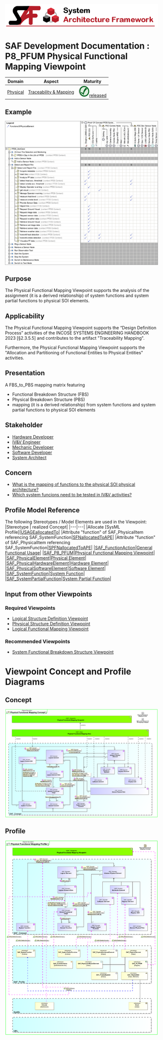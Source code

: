 ![System Architecture Framework](../../diagrams/Banner_SAF.png)
# SAF Development Documentation : **P8_PFUM** Physical Functional Mapping Viewpoint
|**Domain**|**Aspect**|**Maturity**|
| --- | --- | --- |
|[Physical](../../domains.md#Domain-Physical)|[Traceability & Mapping](../../aspects.md#Aspect-Traceability-&-Mapping)|![Released](../../diagrams/Symbol_confirmed.png )[released](../../using-saf/maturity.md#released)|
## Example
![Physical-Functional-Mapping-Viewpoint-primary-example.svg](../../diagrams/vp-examples/Physical-Functional-Mapping-Viewpoint-primary-example.svg)
## Purpose
The Physical Functional Mapping Viewpoint supports the analysis of the assignment (it is a derived relationship) of system functions and system partial functions to physical SOI elements.
## Applicability
The Physical Functional Mapping Viewpoint supports the “Design Definition Process” activities of the INCOSE SYSTEMS ENGINEERING HANDBOOK 2023 [§2.3.5.5] and contributes to the artifact "Traceability Mapping".

Furthermore, the Physical Functional Mapping Viewpoint supports the "Allocation and Partitioning of Functional Entities to Physical Entities" activities.
## Presentation
A FBS_to_PBS mapping matrix featuring
* Functional Breakdown Structure (FBS)
* Physical Breakdown Structure (PBS)
* mapping (it is a derived relationship) from system functions and system partial functions to physical SOI elements

## Stakeholder
* [Hardware Developer](../../stakeholders.md#Hardware-Developer)
* [IV&V Engineer](../../stakeholders.md#IV&V-Engineer)
* [Mechanic Developer](../../stakeholders.md#Mechanic-Developer)
* [Software Developer](../../stakeholders.md#Software-Developer)
* [System Architect](../../stakeholders.md#System-Architect)
## Concern
* [What is the mapping of functions to the physical SOI physical architecture?](../../concerns.md#_2021x_2_8710274_1674576758941_524652_23399)
* [Which system funcions need to be tested in IV&V activities?](../../concerns.md#_2021x_2_8710274_1698399553646_852568_33150)
## Profile Model Reference
The following Stereotypes / Model Elements are used in the Viewpoint:
|Stereotype | realized Concept|
|---|---|
|Allocate [SysML Profile]|[USAGEallocatedTo](../concept/concepts.md#USAGEallocatedTo)|
|Attribute "function" of SAF_PhysicalItem referencing SAF_SystemFunction|[SFNallocatedToAPE](../concept/concepts.md#SFNallocatedToAPE)|
|Attribute "function" of SAF_PhysicalItem referencing SAF_SystemFunction|[SPFNallocatedToAPE](../concept/concepts.md#SPFNallocatedToAPE)|
|[SAF_FunctionAction](../../stereotypes.md#SAF_FunctionAction)|[General Functional Usage](../concept/concepts.md#General-Functional-Usage)|
|[SAF_P8_PFUM](../../stereotypes.md#SAF_P8_PFUM)|[Physical Functional Mapping Viewpoint](../concept/concepts.md#Physical-Functional-Mapping-Viewpoint)|
|[SAF_PhysicalElement](../../stereotypes.md#SAF_PhysicalElement)|[Physical Element](../concept/concepts.md#Physical-Element)|
|[SAF_PhysicalHardwareElement](../../stereotypes.md#SAF_PhysicalHardwareElement)|[Hardware Element](../concept/concepts.md#Hardware-Element)|
|[SAF_PhysicalSoftwareElement](../../stereotypes.md#SAF_PhysicalSoftwareElement)|[Software Element](../concept/concepts.md#Software-Element)|
|[SAF_SystemFunction](../../stereotypes.md#SAF_SystemFunction)|[System Function](../concept/concepts.md#System-Function)|
|[SAF_SystemPartialFunction](../../stereotypes.md#SAF_SystemPartialFunction)|[System Partial Function](../concept/concepts.md#System-Partial-Function)|
## Input from other Viewpoints
### Required Viewpoints
* [Logical Structure Definition Viewpoint](Logical-Structure-Definition-Viewpoint.md)
* [Physical Structure Definition Viewpoint](Physical-Structure-Definition-Viewpoint.md)
* [Logical Functional Mapping Viewpoint](Logical-Functional-Mapping-Viewpoint.md)
### Recommended Viewpoints
* [System Functional Breakdown Structure Viewpoint](System-Functional-Breakdown-Structure-Viewpoint.md)
# Viewpoint Concept and Profile Diagrams
## Concept
![Physical Functional Mapping Concept](diagrams/Physical-Functional-Mapping-Concept.svg)
## Profile
![Physical Functional Mapping Profile](diagrams/Physical-Functional-Mapping-Profile.svg)
